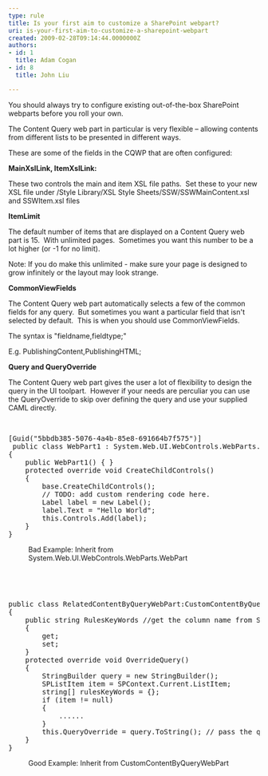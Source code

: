 ```yaml
---
type: rule
title: Is your first aim to customize a SharePoint webpart?
uri: is-your-first-aim-to-customize-a-sharepoint-webpart
created: 2009-02-28T09:14:44.0000000Z
authors:
- id: 1
  title: Adam Cogan
- id: 8
  title: John Liu

---
```




<span class='intro'> 
  <p>You should always try to configure existing out-of-the-box SharePoint webparts before you roll your own.</p>
The Content Query web part in particular&#160;is very flexible – allowing contents from different lists to be presented in different ways. <br>
 </span>


  <p>These are some of the fields in the CQWP that are often configured&#58;</p>
<p><strong>MainXslLink, ItemXslLink&#58;</strong></p>
<p>These two controls the main and item XSL file paths.&#160; Set these to your new XSL file under /Style Library/XSL Style Sheets/SSW/SSWMainContent.xsl and SSWItem.xsl files</p>
<p><strong>ItemLimit </strong></p>
<p>The default number of items that are displayed on a Content Query web part is 15.&#160; With unlimited pages.&#160; Sometimes you want this number to be a lot higher (or -1 for no limit).</p>
<p>Note&#58; If you do make this unlimited - make sure your page is designed to grow infinitely or the layout may look strange.</p>
<p><strong>CommonViewFields </strong></p>
<p>The Content Query web part automatically selects a few of the common fields for any query.&#160; But sometimes you want a particular field that isn't selected by default.&#160; This is when you should use CommonViewFields.</p>
<p>The syntax is &quot;fieldname,fieldtype;&quot;</p>
<p>E.g. PublishingContent,PublishingHTML;</p>
<p><strong>Query and QueryOverride </strong></p>
<p>The Content Query web part gives the user a lot of flexibility to design the query in the UI toolpart.&#160; However if your needs are perculiar you can use the QueryOverride to skip over defining the query and use your supplied CAML directly.</p>
<p>&#160;</p>
<dl class="badCode">
    <dt>
    <pre>[Guid(&quot;5bbdb385-5076-4a4b-85e8-691664b7f575&quot;)]<br> public class WebPart1 &#58; System.Web.UI.WebControls.WebParts.WebPart<br>&#123;<br>    public WebPart1() &#123; &#125;<br>    protected override void CreateChildControls()<br>    &#123;<br>        base.CreateChildControls();<br>        // TODO&#58; add custom rendering code here.<br>        Label label = new Label();<br>        label.Text = &quot;Hello World&quot;;<br>        this.Controls.Add(label);<br>    &#125;<br>&#125;</pre>
    </dt>
    <dd>Bad Example&#58; Inherit from System.Web.UI.WebControls.WebParts.WebPart</dd>
</dl>
<p>&#160;</p>
<p>&#160;</p>
<dl class="goodCode">
    <dt>
    <pre>public class RelatedContentByQueryWebPart&#58;CustomContentByQueryWebPart<br>&#123;<br>    public string RulesKeyWords //get the column name from SharePoint<br>    &#123;<br>        get;<br>        set;<br>    &#125;<br>    protected override void OverrideQuery()<br>    &#123;<br>        StringBuilder query = new StringBuilder();<br>        SPListItem item = SPContext.Current.ListItem;<br>        string[] rulesKeyWords = &#123;&#125;;<br>        if (item != null)<br>        &#123;<br>            ......<br>        &#125;<br>        this.QueryOverride = query.ToString(); // pass the query<br>    &#125;<br>&#125;</pre>
    </dt>
    <dd>Good Example&#58; Inherit from CustomContentByQueryWebPart</dd>
</dl>
<p>&#160;</p>



